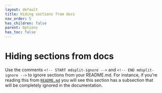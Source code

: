 ```yaml
---
layout: default
title: Hiding sections from docs
nav_order: 5
has_children: false
parent: Options
has_toc: false
---
```

# Hiding sections from docs

Use the comments `<!-- START mdsplit-ignore -->` and `<!-- END mdsplit-ignore -->` to ignore sections from your README.md. For instance, if you're reading this from [`README.md`](https://github.com/alandefreitas/mdsplit/blob/master/README.md) you will see this section has a subsection that will be completely ignored in the documentation. 






<!-- Generated with mdsplit: https://github.com/alandefreitas/mdsplit -->
